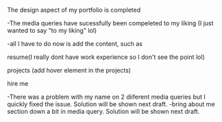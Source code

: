 The design aspect of my portfolio is completed

-The media queries have sucessfully been compeleted to my liking (I just wanted to say "to my liking" lol)

-all I have to do now is add the content, such as

resume(I really dont have work experience so I don't see the point lol)

projects (add hover element in the projects)

hire me 

-There was a problem with my name on 2 diiferent media queries but I quickly fixed the issue. Solution will be shown next draft.
-bring about me section down a bit in media query. Solution will be shown next draft.

